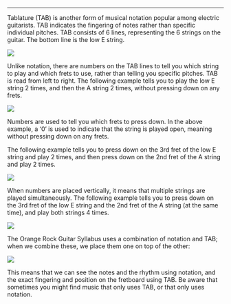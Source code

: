 
---

Tablature (TAB) is another form of musical notation popular among electric guitarists. TAB indicates the fingering of notes rather than specific individual pitches. TAB consists of 6 lines, representing the 6 strings on the guitar. The bottom line is the low E string.

![](https://www.orangelearn.com/wp-content/uploads/2021/09/TAB-bar.png)

Unlike notation, there are numbers on the TAB lines to tell you which string to play and which frets to use, rather than telling you specific pitches. TAB is read from left to right. The following example tells you to play the low E string 2 times, and then the A string 2 times, without pressing down on any frets.

[![](https://www.orangelearn.com/wp-content/uploads/2021/09/TAB-bar-open-notes.png)](https://learn.orangeamps.com/wp-content/uploads/2021/09/TAB-bar-open-notes.png)

Numbers are used to tell you which frets to press down. In the above example, a ‘0’ is used to indicate that the string is played open, meaning without pressing down on any frets.

The following example tells you to press down on the 3rd fret of the low E string and play 2 times, and then press down on the 2nd fret of the A string and play 2 times.

[![](https://www.orangelearn.com/wp-content/uploads/2021/09/TAB-bar-fretted-notes.png)](https://learn.orangeamps.com/wp-content/uploads/2021/09/TAB-bar-fretted-notes.png)

When numbers are placed vertically, it means that multiple strings are played simultaneously. The following example tells you to press down on the 3rd fret of the low E string and the 2nd fret of the A string (at the same time), and play both strings 4 times.

[![](https://www.orangelearn.com/wp-content/uploads/2021/09/TAB-bar-fretted-chords.png)](https://learn.orangeamps.com/wp-content/uploads/2021/09/TAB-bar-fretted-chords.png)

The Orange Rock Guitar Syllabus uses a combination of notation and TAB; when we combine these, we place them one on top of the other:

[![](https://www.orangelearn.com/wp-content/uploads/2021/09/TabNotation-example.png)](https://learn.orangeamps.com/wp-content/uploads/2021/09/TabNotation-example.png)

This means that we can see the notes and the rhythm using notation, and the exact fingering and position on the fretboard using TAB. Be aware that sometimes you might find music that only uses TAB, or that only uses notation.
